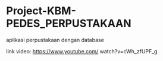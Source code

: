 # Project-KBM-PEDES_PERPUSTAKAAN
aplikasi perpustakaan dengan database

link video:  https://www.youtube.com/
watch?v=cWh_zfUPF_g

